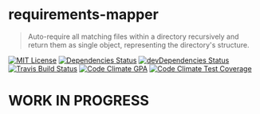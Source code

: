 requirements-mapper
===================

  > Auto-require all matching files within a directory recursively and return
  > them as single object, representing the directory's structure.

<!-- [![npm Package Version](https://img.shields.io/npm/v/requirements-mapper.svg?style=flat-square)](https://www.npmjs.com/package/requirements-mapper) -->
[![MIT License](http://img.shields.io/:license-mit-blue.svg?style=flat-square)](http://simbo.mit-license.org)
[![Dependencies Status](https://img.shields.io/david/simbo/requirements-mapper.svg?style=flat-square)](https://david-dm.org/simbo/requirements-mapper)
[![devDependencies Status](https://img.shields.io/david/dev/simbo/requirements-mapper.svg?style=flat-square)](https://david-dm.org/simbo/requirements-mapper#info=devDependencies)
[![Travis Build Status](https://img.shields.io/travis/simbo/requirements-mapper/master.svg?style=flat-square)](https://travis-ci.org/simbo/requirements-mapper)
[![Code Climate GPA](https://img.shields.io/codeclimate/github/simbo/requirements-mapper.svg?style=flat-square)](https://codeclimate.com/github/simbo/requirements-mapper)
[![Code Climate Test Coverage](https://img.shields.io/codeclimate/coverage/github/simbo/requirements-mapper.svg?style=flat-square)](https://codeclimate.com/github/simbo/requirements-mapper)

# WORK IN PROGRESS
